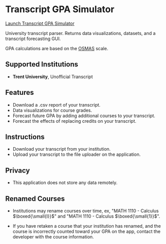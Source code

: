 # Transcript GPA Simulator

[Launch Transcript GPA Simulator](https://transcript-gpa-simulator.streamlit.app/)


University transcript parser. Returns data visualizations, datasets, and a transcript forecasting GUI.

GPA calculations are based on the [OSMAS](https://www.ouac.on.ca/guide/undergraduate-grade-conversion-table) scale.

## Supported Institutions

- **Trent University**, Unofficial Transcript


## Features

- Download a .csv report of your transcript.
- Data visualizations for course grades.
- Forecast future GPA by adding additional courses to your transcript.
- Forecast the effects of replacing credits on your transcript.

## Instructions

- Download your transcript from your institution. 
- Upload your transcript to the file uploader on the application.


## Privacy

- This application does not store any data remotely. 


## Renamed Courses

- Institutions may rename courses over time, ex, "MATH 1110 - Calculus $\boxed{\small{I}}$" and "MATH 1110 - Calculus $\boxed{\small{1}}$". 

- If you have retaken a course that your institution has renamed,
and the course is incorrectly counted toward your GPA on the app, contact the developer with the course information.

